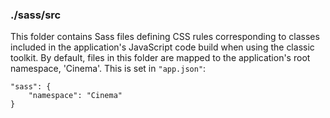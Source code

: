 ### ./sass/src

This folder contains Sass files defining CSS rules corresponding to classes
included in the application's JavaScript code build when using the classic toolkit.
By default, files in this folder are mapped to the application's root namespace, 'Cinema'.
This is set in `"app.json"`:

    "sass": {
        "namespace": "Cinema"
    }